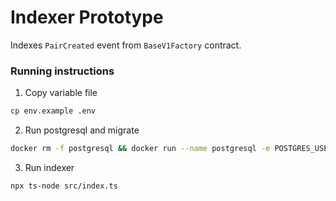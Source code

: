 # Indexer Prototype

Indexes `PairCreated` event from `BaseV1Factory` contract.

### Running instructions


1. Copy variable file

```bash
cp env.example .env
```

2. Run postgresql and migrate

```bash
docker rm -f postgresql && docker run --name postgresql -e POSTGRES_USER=admin -e POSTGRES_PASSWORD=admin -e POSTGRES_DB=db -p 5432:5432 -d postgres && npx prisma migrate dev
```

3. Run indexer

```bash
npx ts-node src/index.ts
```
